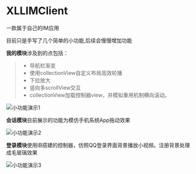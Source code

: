 # XLLIMClient
一款属于自己的IM应用

目前只是手写了几个简单的小功能,后续会慢慢增加功能

**我的模块**涉及到的点包括：
> - 导航栏渐变
> - 使用collectionView自定义布局高效轮播
> - 下拉放大
> - 竖向多scrollView交互
> - collectionView加载控制器view，并模拟重用机制横向滚动。

![小功能演示1](https://upload-images.jianshu.io/upload_images/5244645-0eb2351822c3472d.gif?imageMogr2/auto-orient/strip)

**会话模块**目前展示的功能为模仿手机系统App拖动效果

![小功能演示2](https://upload-images.jianshu.io/upload_images/5244645-a984dfbaf6d062ef.gif?imageMogr2/auto-orient/strip)

**登录模块**使用IB搭建的控制器，仿照QQ登录界面背景播放小视频。注册背景处理成毛玻璃效果

![小功能演示3](https://upload-images.jianshu.io/upload_images/5244645-937e9c0245dd2463.gif?imageMogr2/auto-orient/strip)
